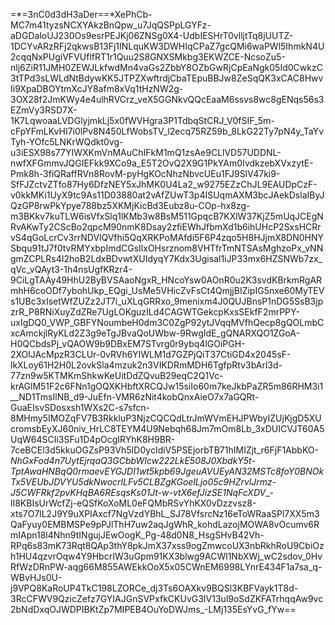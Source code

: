 =*=3nC0d3dH3aDer==*XePhCb-MC7m41tyzsNCXYAkzBnQpw_u7JqQSPpLGYFz-aDGDaloUJ230Os9esrPEJKj06ZNSg0X4-UdbIESHrT0vlljtTq8jUUTZ-1DCYvARzRFj2qkwsB13Fj1INLquKW3DWHIqCPaZ7gcQMi6waPWl5IhmkN4U2cqqNxPUgiVFVUflfRT1r1Quu2S8GNXSMkbg3EKWZCE-NcsoZu5-nlj6ZiR11JMH0ZEWJLkfwdMn4vaGs2ZbbY8OZbGwRjCpEaNgk05Id0CwkzC3tTPd3sLWLdNtBdywKK5JTPZXwftrdjCbaTEpuBBJw8ZeSqQK3xCAC8HwvIi9XpaDBOYtmXcJY8afm8xVq1tHzNW2g-3OX28f2JmKWy4e4ulhRVCrz_veX5GGNkvQQcEaaM6ssvs8wc8gENqs56s3EZmVy3RSD7X-1K7LqwoaaLVDGlyjmkLj5x0fWVHgra3P1TdbqStCRJ_V0fSIF_5m-cFpYFmLKvHI7i0lPv8N450LfWobsTV_l2ecq75RZ59b_8LkG22Ty7pN4y_TaYvTyh-YOfc5LNKrWQdkt0vg-u3iESX98s77YIWXKmVnMAuChIFkM1mQ1zsAe9CLlVD57UDDNL-nwfXFGmmvJQGIEFkk9XCo9a_E5T2OvQ2X9G1PkYAm0IvdkzebXVxzytE-Pmk8h-3fiQRaffRVn8RovM-pyHgKOcNhzNbvcUEu1FJ9SlV47ki9-SfFJZctvZTfo87Hy6DfzNEY5xJhMK0U4La2_w9275EZzChJL9EAUDpCzF-v0kkMKi1UyX9tc9As11D03880at2vAfZUwT3p4ISUqmAXM3bcJAekDslaIByJQzGP8rwPkYpye788bz5XKMjKicBd3Eubz8u-COp-hx8zg-m3BKkv7kuTLW6isVfxSlq1lKMb3w8BsM511GpqcB7KXlW37KjZ5mUqJCEgNRvAKwTy2CScBo2qpcM90nmK8Dsay2zfiEWhJfbmXd1b6ihUHcP2SxsHCRrvS4qGoLcrCv3rrNDVlQVfhi5QqXRKPoMAfdi5F6P4zqo5H8HJjmX8DN0HNYSbqu91tJ7f0tvRMYxbpImdCGsIlxOHsrznom8VHTfrTmNTSAsMghzoPx_vNNgmZCPLRs4I2hoB2LdxBDvwtXUIdyqY7Kdx3Ugisal1iJP33mx6HZSNWb7zx_qVc_vQAyt3-1h4nsUgfKRzr4-9CiLgTAAy49HhU2ByBVSAaoNgxR_HNcoYsw0AOnR0u2K3svdKBrkmRgARmhH6coODf7ybohUkp_EQgi_UsMe5VHicZvFsCt4QmjjBIZipIG5nxe60MyTEVs1UBc3xIsetWfZUZz2JT7i_uXLqGRRxo_9menixm4J0QUJBnsP1nDG5SsB3jpzrR_P8RNiXuyZdZRe7UgLOKguzILd4CAGWTGekcpKxsSEkfF2mrPPY-uxIgDQ0_VWP_GBFYNoumbeH0dm3C0ZgP92ytJVqqMVfhQecp8gQOLmbCxcAmckjlRyKLd2Z3g9eTgJBvaQoUWbw-9RwgIdE_gQNARXQO1ZGoA-H0QCbdsPj_vQAOW9b9DBxEM7STvrg0r9ybq4lGOiPGH-2XOlJAcMpzR3CLUr-0vRVh6YlWLM1d7GZPjQiT37CtiGD4x2045sF-lkXLoy61H2H0L2ovkSla4mzuk2n3VIKDRmMDH6TgfpRtv3bArl3d-77zn9w5KTMKmShkwKeUitDdZQvuB29eqC2Q1Vc-krAGlM51F2c6FNn1gOQXKHbftXRCQJw15siIo60m7keJkbPaZR5m86RHM3i1__ND1TmsIlNB_d9-JuEfn-VMR6zNit4kobQnxAieO7x7aGQRt-GuaEIsvSDosxsh1WXs2C-s7sfcn-8MHmy5IMOZqFV7B3RkkluP3NjzCQCQdLtrJmWVmEHJPWbyIZUjKjgD5XUcromsbEyXJ60niv_HrLC8TEYM4U9Nebqh68Jm7mOm8Lb_3xDUICVJT60A5UqW64SCIi3SFu1D4pOcgIRYhK8H9BR-7ceBCEl3d5kkuOGZsP93Vh5ID0ycIdiV5PSEjorbTB71hIMIZjt_r6FjF1AbbKO-_NhGxFod4n7UytEjrqaQ3GCbbWIcw222LkE508J0XbdkY5t-TptAwaHNBqQ0rmaevEYGJDI1wt5kpb69JgeuAVUEyAN32MSTc8foY0BNOkTx5VEUbJDVYU5dkNwocrlLFv5CLBZgKGoelLjo05c9HZrvlJrmz-J5CWFRkf2pvKHqBA6REsqsKs01Jt-w-vtX6efJizSE1NqFcXDV__-lI8KBIsUrWcfZj-eQSfKoXoML0eFQMbRSvYhKX0vDzzvsz8-xts7O7lL2J9Y9uXPlAxcf7NgVzdYBhL_SJ78VfsrcNz16eToWRaaSPl7XX5m3QaFyuy0EMBMSPe9pPJlThH7uw2aqJgWhR_kohdLazojMOWA8vOcumv6RmIApn18l4Nhn9tINgujJEwOogK_Pg-48d0N8_HsgSHvB42Vh-RPq6s83mK73Rqt8QAp3thY8pkJmX37xss9ogZmwcoUX3nbRkhRoU9CbiOzh1HU4qzvrOqw4Y9HbcrIW3uGpm91KX3blwg9ACWl1NbXWj_wC2sdov_0HvRfWzDRnPW-aqg66M855AWEkkOoX5x05CWnEM6998LYnrE434F1a7sa_q-WBvHJs0U-j9VPQ8KaRoUP4TkC198LZORCe_dj3Ts6OAXkv9BQSl3KBFVayk1T8d-3RcCFWV9QzicZefz7GYIAJGnSVPxfkCKUvG3IV13ul9oSdZKFATrhqqAw9vc2bNdDxqOJWDPIBKtZp7MIPEB4OuYoDWJms_-LMj135EsYvG_fYw==
